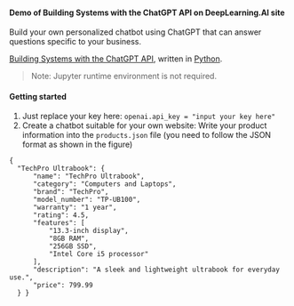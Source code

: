 #### Demo of Building Systems with the ChatGPT API on DeepLearning.AI site

Build your own personalized chatbot using ChatGPT that can answer questions specific to your business.


[Building Systems with the ChatGPT API](https://learn.deeplearning.ai/chatgpt-building-system/lesson/1/introduction), written in
[Python](https://www.python.org/).

> Note: Jupyter runtime environment is not required.

#### Getting started

1. Just replace your key here: `` openai.api_key = "input your key here" ``
2. Create a chatbot suitable for your own website: Write your product information into the ``products.json`` file (you need to follow the JSON format as shown in the figure) 
  ```
  {
    "TechPro Ultrabook": {
        "name": "TechPro Ultrabook",
        "category": "Computers and Laptops",
        "brand": "TechPro",
        "model_number": "TP-UB100",
        "warranty": "1 year",
        "rating": 4.5,
        "features": [
            "13.3-inch display",
            "8GB RAM",
            "256GB SSD",
            "Intel Core i5 processor"
        ],
        "description": "A sleek and lightweight ultrabook for everyday use.",
        "price": 799.99
    } }
  ```





